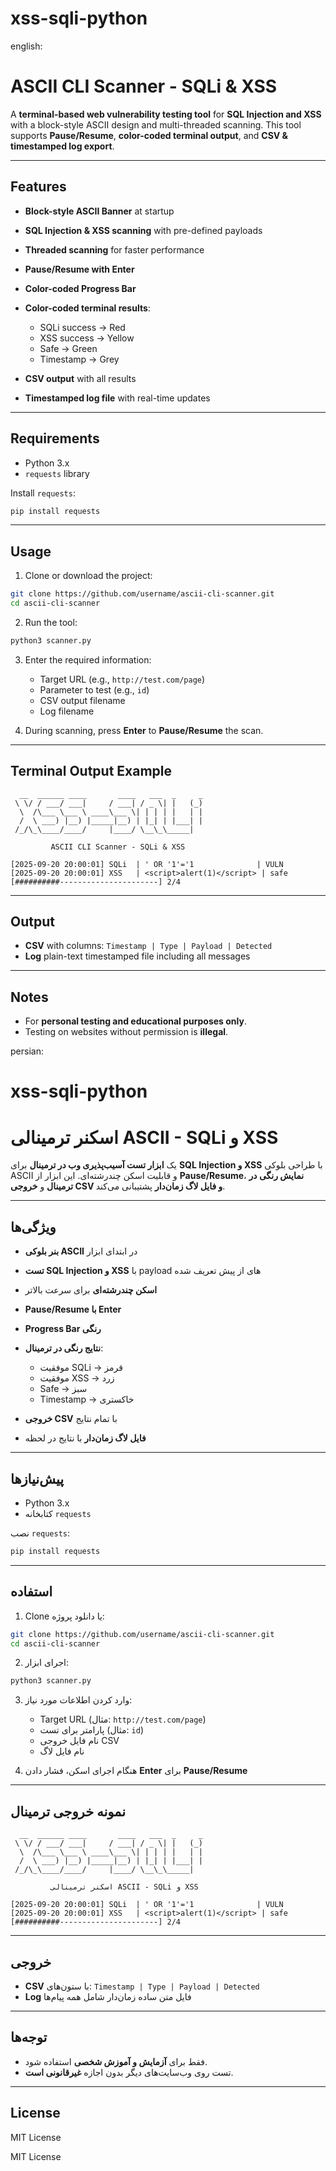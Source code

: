 # xss-sqli-python

english:


# ASCII CLI Scanner - SQLi & XSS

A **terminal-based web vulnerability testing tool** for **SQL Injection and XSS** with a block-style ASCII design and multi-threaded scanning. This tool supports **Pause/Resume**, **color-coded terminal output**, and **CSV & timestamped log export**.

---

## Features

* **Block-style ASCII Banner** at startup

* **SQL Injection & XSS scanning** with pre-defined payloads

* **Threaded scanning** for faster performance

* **Pause/Resume with Enter**

* **Color-coded Progress Bar**

* **Color-coded terminal results**:

  * SQLi success → Red
  * XSS success → Yellow
  * Safe → Green
  * Timestamp → Grey

* **CSV output** with all results

* **Timestamped log file** with real-time updates

---

## Requirements

* Python 3.x
* `requests` library

Install `requests`:

```bash
pip install requests
```

---

## Usage

1. Clone or download the project:

```bash
git clone https://github.com/username/ascii-cli-scanner.git
cd ascii-cli-scanner
```

2. Run the tool:

```bash
python3 scanner.py
```

3. Enter the required information:

   * Target URL (e.g., `http://test.com/page`)
   * Parameter to test (e.g., `id`)
   * CSV output filename
   * Log filename

4. During scanning, press **Enter** to **Pause/Resume** the scan.

---

## Terminal Output Example

```
  __  ______ ____       ____   ___  _     _
 \ \/ / ___/ ___|     / ___| / _ \| |   (_)
  \  /\___ \___ \ ____\___ \| | | | |   | |
  /  \ ___) |__) |_____|__) | |_| | |___| |
 /_/\_\____/____/     |____/ \__\_\_____|
                                           
         ASCII CLI Scanner - SQLi & XSS

[2025-09-20 20:00:01] SQLi  | ' OR '1'='1              | VULN
[2025-09-20 20:00:01] XSS   | <script>alert(1)</script> | safe
[##########----------------------] 2/4
```

---

## Output

* **CSV** with columns: `Timestamp | Type | Payload | Detected`
* **Log** plain-text timestamped file including all messages

---

## Notes

* For **personal testing and educational purposes only**.
* Testing on websites without permission is **illegal**.




persian:

# xss-sqli-python

# اسکنر ترمینالی ASCII - SQLi و XSS

یک **ابزار تست آسیب‌پذیری وب در ترمینال** برای **SQL Injection و XSS** با طراحی بلوکی ASCII و قابلیت اسکن چندرشته‌ای. این ابزار از **Pause/Resume**، **نمایش رنگی در ترمینال** و **خروجی CSV و فایل لاگ زمان‌دار** پشتیبانی می‌کند.

---

## ویژگی‌ها

* **بنر بلوکی ASCII** در ابتدای ابزار

* **تست SQL Injection و XSS** با payload های از پیش تعریف شده

* **اسکن چندرشته‌ای** برای سرعت بالاتر

* **Pause/Resume با Enter**

* **Progress Bar رنگی**

* **نتایج رنگی در ترمینال**:

  * موفقیت SQLi → قرمز
  * موفقیت XSS → زرد
  * Safe → سبز
  * Timestamp → خاکستری

* **خروجی CSV** با تمام نتایج

* **فایل لاگ زمان‌دار** با نتایج در لحظه

---

## پیش‌نیازها

* Python 3.x
* کتابخانه `requests`

نصب `requests`:

```bash
pip install requests
```

---

## استفاده

1. Clone یا دانلود پروژه:

```bash
git clone https://github.com/username/ascii-cli-scanner.git
cd ascii-cli-scanner
```

2. اجرای ابزار:

```bash
python3 scanner.py
```

3. وارد کردن اطلاعات مورد نیاز:

   * Target URL (مثال: `http://test.com/page`)
   * پارامتر برای تست (مثال: `id`)
   * نام فایل خروجی CSV
   * نام فایل لاگ

4. هنگام اجرای اسکن، فشار دادن **Enter** برای **Pause/Resume**

---

## نمونه خروجی ترمینال

```
  __  ______ ____       ____   ___  _     _
 \ \/ / ___/ ___|     / ___| / _ \| |   (_)
  \  /\___ \___ \ ____\___ \| | | | |   | |
  /  \ ___) |__) |_____|__) | |_| | |___| |
 /_/\_\____/____/     |____/ \__\_\_____|
                                           
         اسکنر ترمینالی ASCII - SQLi و XSS

[2025-09-20 20:00:01] SQLi  | ' OR '1'='1              | VULN
[2025-09-20 20:00:01] XSS   | <script>alert(1)</script> | safe
[##########----------------------] 2/4
```

---

## خروجی

* **CSV** با ستون‌های: `Timestamp | Type | Payload | Detected`
* **Log** فایل متن ساده زمان‌دار شامل همه پیام‌ها

---

## توجه‌ها

* فقط برای **آزمایش و آموزش شخصی** استفاده شود.
* تست روی وب‌سایت‌های دیگر بدون اجازه **غیرقانونی است**.

---

## License

MIT License



MIT License
